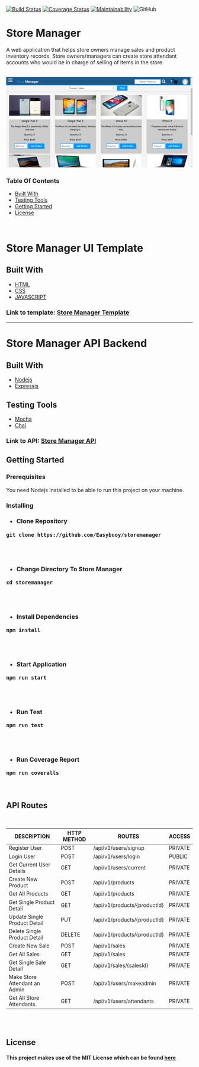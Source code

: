[![Build Status](https://travis-ci.org/Easybuoy/storemanager.svg?branch=develop)](https://travis-ci.org/Easybuoy/storemanager)
[![Coverage Status](https://coveralls.io/repos/github/Easybuoy/storemanager/badge.svg?branch=develop)](https://coveralls.io/github/Easybuoy/storemanager?branch=develop)
[![Maintainability](https://api.codeclimate.com/v1/badges/969d38484786692dd8c5/maintainability)](https://codeclimate.com/github/Easybuoy/storemanager/maintainability)
![GitHub](https://img.shields.io/github/license/mashape/apistatus.svg)

# Store Manager
A web application that helps store owners manage sales and product inventory records. Store owners/managers can create store attendant accounts who would be in charge of selling of items in the store.

<br>
<img src="UI/img/uitemplate.png" />

### Table Of Contents

- <a href="#built-with">Built With</a>
- <a href="#testing-tools">Testing Tools</a>
- <a href="#getting-started">Getting Started</a>
- <a href="#license">License</a>
<br>
<h1>Store Manager UI Template</h1>

## Built With
<ul>
<li><a href="https://developer.mozilla.org/kab/docs/Web/HTML">HTML</a></li>
<li><a href="https://developer.mozilla.org/en-US/docs/Web/CSS">CSS</a></li>
<li><a href="https://developer.mozilla.org/bm/docs/Web/JavaScript">JAVASCRIPT</a></li>
</ul>


<h3>Link to template: <a href="https://easybuoy.github.io/storemanager/UI/index.html">Store Manager Template</a> </h3>
<hr>

<h1>Store Manager API Backend</h1>

<h2>Built With</h2>
<ul>
<li><a href="https://nodejs.org/en/">Nodejs</a></li>
<li><a href="https://expressjs.com/">Expressjs</a></li>
</ul>

## Testing Tools
<ul>
<li><a href="https://mochajs.org/">Mocha</a></li>
<li><a href="https://www.chaijs.com/">Chai</a></li>
</ul>

<h3>Link to API: <a href="https://store--manager.herokuapp.com/">Store Manager API</a> </h3>

## Getting Started

<h3>Prerequisites</h3>
You need Nodejs Installed to be able to run this project on your machine.

<h3>Installing<h3>
<ul><li>Clone Repository</li></ul>
<pre><code>git clone https://github.com/Easybuoy/storemanager</code> </pre>
<br>
<br>

<ul><li>Change Directory To Store Manager</li></ul>
<pre><code>cd storemanager</code></pre>
<br>
<br>

<ul><li>Install Dependencies</li></ul>
<pre><code>npm install</code></pre>
<br>
<br>

<ul><li>Start Application</li></ul>
<pre><code>npm run start</code></pre>
<br>
<br>

<ul><li>Run Test</li></ul>
<pre><code>npm run test</code></pre>
<br>
<br>

<ul><li>Run Coverage Report</li></ul>
<pre><code>npm run coveralls</code></pre>
<br>

<h2>API Routes</h2> <br>

| DESCRIPTION                     | HTTP METHOD   | ROUTES                           | ACCESS        |
| ---------------                 | --------------|----------------------------------|---------------|
| Register User                   | POST          | /api/v1/users/signup             | PRIVATE       |
| Login User                      | POST          | /api/v1/users/login              | PUBLIC        |
| Get Current User Details        | GET           | /api/v1/users/current            | PRIVATE       |
| Create New Product              | POST          | /api/v1/products                 | PRIVATE       |
| Get All Products                | GET           | /api/v1/products                 | PRIVATE       |
| Get Single Product Detail       | GET           | /api/v1/products/{productId}     | PRIVATE       |
| Update Single Product Detail    | PUT           | /api/v1/products/{productId}     | PRIVATE       |
| Delete Single Product Detail    | DELETE        | /api/v1/products/{productId}     | PRIVATE       |
| Create New Sale                 | POST          | /api/v1/sales                    | PRIVATE       |
| Get All Sales                   | GET           | /api/v1/sales                    | PRIVATE       |
| Get Single Sale Detail          | GET           | /api/v1/sales/{salesId}          | PRIVATE       |
| Make Store Attendant an Admin   | POST          | /api/v1/users/makeadmin          | PRIVATE       |
| Get All Store Attendants        | GET           | /api/v1/users/attendants         | PRIVATE       |

 <br><br>








## License
<h4>This project makes use of the MIT License which can be found <a href="https://github.com/Easybuoy/storemanager/blob/develop/LICENSE">here</a></h4>